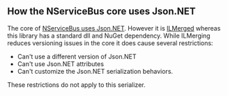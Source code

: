## How the NServiceBus core uses Json.NET

The core of [NServiceBus uses Json.NET](json.md). However it is [ILMerged](https://github.com/Microsoft/ILMerge) whereas this library has a standard dll and NuGet dependency. While ILMerging reduces versioning issues in the core it does cause several restrictions:

 * Can't use a different version of Json.NET
 * Can't use Json.NET attributes
 * Can't customize the Json.NET serialization behaviors.

These restrictions do not apply to this serializer.
